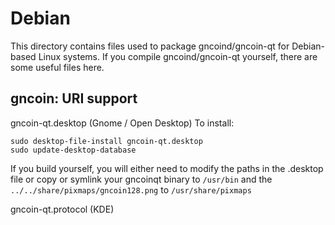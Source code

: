 
Debian
====================
This directory contains files used to package gncoind/gncoin-qt
for Debian-based Linux systems. If you compile gncoind/gncoin-qt yourself, there are some useful files here.

## gncoin: URI support ##


gncoin-qt.desktop  (Gnome / Open Desktop)
To install:

	sudo desktop-file-install gncoin-qt.desktop
	sudo update-desktop-database

If you build yourself, you will either need to modify the paths in
the .desktop file or copy or symlink your gncoinqt binary to `/usr/bin`
and the `../../share/pixmaps/gncoin128.png` to `/usr/share/pixmaps`

gncoin-qt.protocol (KDE)

